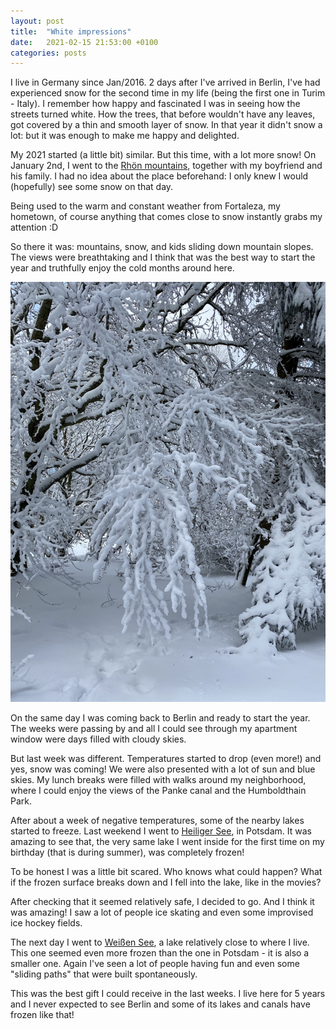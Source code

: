 ```yaml
---
layout: post
title:  "White impressions"
date:   2021-02-15 21:53:00 +0100
categories: posts
---
```


I live in Germany since Jan/2016. 2 days after I've arrived in Berlin, I've had experienced snow for the second time in my life (being the first one in Turim - Italy). I remember how happy and fascinated I was in seeing how the streets turned white. How the trees, that before wouldn't have any leaves, got covered by a thin and smooth layer of snow. In that year it didn't snow a lot: but it was enough to make me happy and delighted.

My 2021 started (a little bit) similar. But this time, with a lot more snow!
On January 2nd, I went to the [Rhön mountains](https://en.wikipedia.org/wiki/Rh%C3%B6n_Mountains), together with my boyfriend and his family. I had no idea about the place beforehand: I only knew I would (hopefully) see some snow on that day.

Being used to the warm and constant weather from Fortaleza, my hometown, of course anything that comes close to snow instantly grabs my attention :D

So there it was: mountains, snow, and kids sliding down mountain slopes. The views were breathtaking and I think that was the best way to start the year and truthfully enjoy the cold months around here.

![Die Rhön](../../../assets/2021-02-15-white-impressions/rhon.jpeg)

On the same day I was coming back to Berlin and ready to start the year.
The weeks were passing by and all I could see through my apartment window were days filled with cloudy skies. 

But last week was different. Temperatures started to drop (even more!) and yes, snow was coming! We were also presented with a lot of sun and blue skies. My lunch breaks were filled with walks around my neighborhood, where I could enjoy the views of the Panke canal and the Humboldthain Park.

After about a week of negative temperatures, some of the nearby lakes started to freeze. Last weekend I went to [Heiliger See](https://en.wikipedia.org/wiki/Heiliger_See), in Potsdam. It was amazing to see that, the very same lake I went inside for the first time on my birthday (that is during summer), was completely frozen!

To be honest I was a little bit scared. Who knows what could happen? What if the frozen surface breaks down and I fell into the lake, like in the movies?

After checking that it seemed relatively safe, I decided to go. And I think it was amazing! I saw a lot of people ice skating and even some improvised ice hockey fields.

The next day I went to [Weißen See](https://en.wikipedia.org/wiki/Wei%C3%9Fer_See_%28Berlin%29), a lake relatively close to where I live. This one seemed even more frozen than the one in Potsdam - it is also a smaller one.
Again I've seen a lot of people having fun and even some "sliding paths" that were built spontaneously.

This was the best gift I could receive in the last weeks. I live here for 5 years and I never expected to see Berlin and some of its lakes and canals have frozen like that!